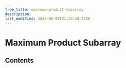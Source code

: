 ```yaml
---
tree_title: maximum-product-subarray
description: 
last_modified: 2022-06-09T21:23:28.2328
---
```


# Maximum Product Subarray

## Contents
